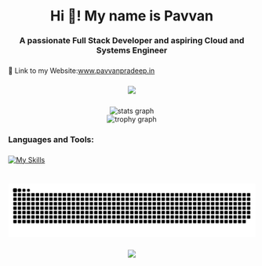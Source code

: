 <h1 align="center">Hi 👋! My name is Pavvan</h1>

###

<h3 align="center">A passionate Full Stack Developer and aspiring Cloud and Systems Engineer</h3>

###

  <p style="margin: 0;">🔗 Link to my Website:<a href="https://www.pavvanpradeep.in" target="_blank">www.pavvanpradeep.in</a></p>


###

<div align="center">
  <img height="500" src="https://user-images.githubusercontent.com/74038190/225813708-98b745f2-7d22-48cf-9150-083f1b00d6c9.gif"  />
</div>

###

<div align="center">
  <img src="https://github-readme-stats.vercel.app/api?username=PavvanPradeep&hide_title=false&hide_rank=false&show_icons=true&include_all_commits=true&count_private=true&disable_animations=false&theme=dracula&locale=en&hide_border=false&order=1" height="150" alt="stats graph" /> <br>
  <img src="https://github-profile-trophy.vercel.app?username=PavvanPradeep&theme=dracula&column=-1&row=1&margin-w=8&margin-h=8&no-bg=false&no-frame=false&order=4" height="150" alt="trophy graph"  />
</div>

###

<h3 align="left">Languages and Tools:</h3>

###

<p align="left">
  <a href="https://skillicons.dev">
    <img src="https://skillicons.dev/icons?i=aws,kubernetes,docker,terraform,grafana,react,nextjs,tailwind,nodejs,spring,django,fastapi,flask,bash,postgres,mysql,mongo,postman,supabase,python,c,java,javascript,go,vercel,nginx,kafka,graphql,git,gitlab&perline=10" alt="My Skills" />
  </a>
</p>

###

<br clear="both">

<img src="https://raw.githubusercontent.com/PavvanPradeep/PavvanPradeep/output/snake.svg" alt="Snake animation" />

###

<div align="center">
  <img src="https://profile-counter.glitch.me/PavvanPradeep/count.svg?"  />
</div>
